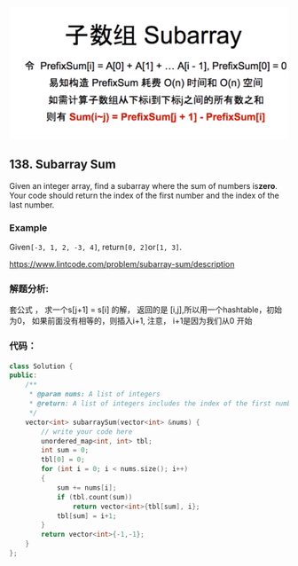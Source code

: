 ![](/assets/subarray.png)



## 138. Subarray Sum

Given an integer array, find a subarray where the sum of numbers is**zero**. Your code should return the index of the first number and the index of the last number.

### Example

Given`[-3, 1, 2, -3, 4]`, return`[0, 2]`or`[1, 3]`.

https://www.lintcode.com/problem/subarray-sum/description

### 解题分析:

套公式 ， 求一个s\[j+1\] = s\[i\] 的解， 返回的是 \[i,j\],所以用一个hashtable，初始为0， 如果前面没有相等的，则插入i+1, 注意， i+1是因为我们从0 开始

### 代码：

```cpp
class Solution {
public:
    /**
     * @param nums: A list of integers
     * @return: A list of integers includes the index of the first number and the index of the last number
     */
    vector<int> subarraySum(vector<int> &nums) {
        // write your code here
        unordered_map<int, int> tbl;
        int sum = 0;
        tbl[0] = 0;
        for (int i = 0; i < nums.size(); i++)
        {
            sum += nums[i];
            if (tbl.count(sum))
                return vector<int>{tbl[sum], i};
            tbl[sum] = i+1;
        }
        return vector<int>{-1,-1};
    }
};
```



